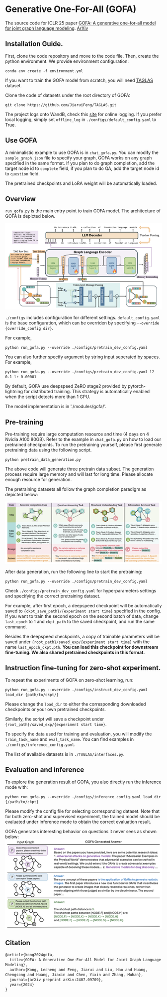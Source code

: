 # Generative One-For-All (GOFA)
 The source code for ICLR 25 paper [GOFA: A  generative one-for-all model for joint graph language modeling](https://openreview.net/forum?id=mIjblC9hfm). [ArXiv](https://arxiv.org/abs/2407.09709)

## Installation Guide.
First, clone the code repository and move to the code file. Then, create the python environment. We provide environment configuration:
```
conda env create -f environment.yml
```

If you want to train the GOFA model from scratch, you will need [TAGLAS](https://github.com/JiaruiFeng/TAGLAS) dataset.

Clone the code of datasets under the root directory of GOFA:
```
git clone https://github.com/JiaruiFeng/TAGLAS.git
```

The project logs onto WandB, check this [site](https://docs.wandb.ai/quickstart/) for online logging. If you prefer local logging, simply set `offline_log` in `./configs/default_config.yaml` to True.
## Use GOFA

A minimalistic example to use GOFA is in ```chat_gofa.py```. You can modify the ```sample_graph.json``` file to specify your graph, GOFA works on any graph specified in the same format. If you plan to do graph completion, add the target node id to ```complete``` field, if you plan to do QA, add the target node id to ```question``` field.

The pretrained checkpoints and LoRA weight will be automatically loaded.

## Overview
`run_gofa.py` is the main entry point to train GOFA model. The architecture of GOFA is depicted below.

![alt text](figures/model.png)

`./configs` includes configuration for different settings. `default_config.yaml` is the base configuration, which can be overriden by specifying `--override {override_config dir}`.

For example, 
```
python run_gofa.py --override ./configs/pretrain_dev_config.yaml
```

You can also further specify argument by string input seperated by spaces. For example,

```
python run_gofa.py --override ./configs/pretrain_dev_config.yaml l2 0.1 lr 0.00001
```

By default, GOFA use deepspeed ZeRO stage2 provided by pytorch-lightning for distributed training. This strategy is automatically enabled when the script detects more than 1 GPU.

The model implementation is in './modules/gofa/'.

## Pre-training
Pre-training require large computation resource and time (4 days on 4 Nvidia A100 80GB). Refer to the example in ```chat_gofa.py``` on how to load our pretrained checkpoints.
To run the pretraining yourself, please first generate pretraining data using the following script. 

```
python pretrain_data_generation.py
```
The above code will generate three pretrain data subset. The generation process require large memory and will last for long time. Please allocate enough resource for generation.

The pretraining datasets all follow the graph completion paradigm as depicted below:

![alt text](figures/data.png)

After data generation, run the following line to start the pretraining:
```
python run_gofa.py --override ./configs/pretrain_dev_config.yaml
```
Check `./configs/pretrain_dev_config.yaml` for hyperparameters settings and specifying the correct pretraining dataset.

For example, after first epoch, a deepspeed checkpoint will be automatically saved to `{ckpt_save_path}/{experiment start time}` specified in the config. If you want to train the second epoch on the second batch of data, change `last_epoch` to 1 and `ckpt_path` to the saved checkpoint, and run the same command.

Besides the deepspeed checkpoints, a copy of trainable parameters will be saved under `{root_path}/saved_exp/{experiment start time}` with the name `last_epoch_ckpt.pth`. **You can load this checkpoint for downstream fine-tuning. We also shared pretrained checkpoints in this format.**

## Instruction fine-tuning for zero-shot experiment.
To repeat the experiments of GOFA on zero-shot learning, run:
```
python run_gofa.py --override ./configs/instruct_dev_config.yaml load_dir {path/to/ckpt/}
```
Please change the `load_dir` to either the corresponding downloaded checkpoints or your own pretrained checkpoints.

Similarly, the script will save a checkpoint under `{root_path}/saved_exp/{experiment start time}`.

To specify the data used for training and evaluation, you will modify the `train_task_name` and `eval_task_name`. You can find examples in `./configs/inference_config.yaml`.

The list of available datasets is in `./TAGLAS/interfaces.py`.

## Evaluation and inference
To explore the generation result of GOFA, you also directly run the inference mode with: 
```
python run_gofa.py --override ./configs/inference_config.yaml load_dir {/path/to/ckpt}
```
Please modify the config file for selecting corresponding dataset. Note that for both zero-shot and supervised experiment, the
trained model should be evaluated under inference mode to obtain the correct evaluation result. 

GOFA generates interesting behavior on questions it never sees as shown below:
![alt text](figures/quares.png)


## Citation
```
@article{kong2024gofa,
  title={GOFA: A Generative One-For-All Model for Joint Graph Language Modeling},
  author={Kong, Lecheng and Feng, Jiarui and Liu, Hao and Huang, Chengsong and Huang, Jiaxin and Chen, Yixin and Zhang, Muhan},
  journal={arXiv preprint arXiv:2407.09709},
  year={2024}
}
```

